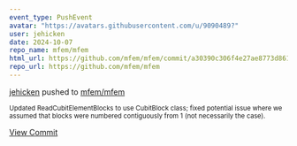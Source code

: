 ```yaml
---
event_type: PushEvent
avatar: "https://avatars.githubusercontent.com/u/9090489?"
user: jehicken
date: 2024-10-07
repo_name: mfem/mfem
html_url: https://github.com/mfem/mfem/commit/a30390c306f4e27ae8773d8619805061a87664fc
repo_url: https://github.com/mfem/mfem
---
```


<a href='https://github.com/jehicken' target='_blank'>jehicken</a> pushed to <a href='https://github.com/mfem/mfem' target='_blank'>mfem/mfem</a>

<small>Updated ReadCubitElementBlocks to use CubitBlock class; fixed potential issue where we assumed that blocks were numbered contiguously from 1 (not necessarily the case).</small>

<a href='https://github.com/mfem/mfem/commit/a30390c306f4e27ae8773d8619805061a87664fc' target='_blank'>View Commit</a>